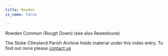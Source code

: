 ```yaml
---
title: Rowden
is_name: false

---
```


Rowden Common (Rough Down) (see also Rewedoune)


The Stoke Climsland Parish Archive holds material under this index entry. To find out more please [contact us](/contact/)
